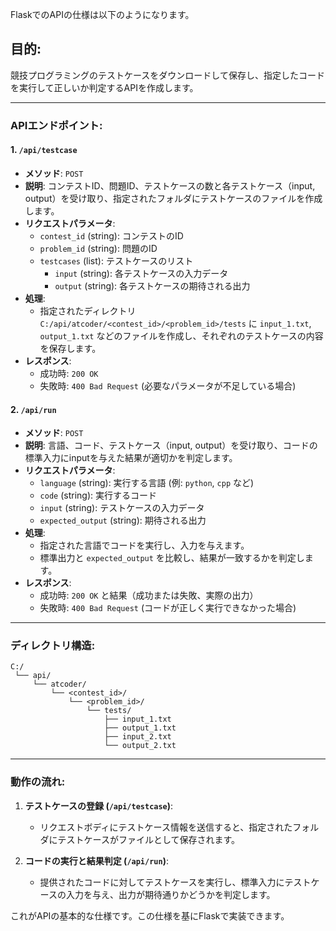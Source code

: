 FlaskでのAPIの仕様は以下のようになります。

## 目的:
競技プログラミングのテストケースをダウンロードして保存し、指定したコードを実行して正しいか判定するAPIを作成します。

---

### APIエンドポイント:

#### 1. `/api/testcase`
- **メソッド**: `POST`
- **説明**: コンテストID、問題ID、テストケースの数と各テストケース（input, output）を受け取り、指定されたフォルダにテストケースのファイルを作成します。
- **リクエストパラメータ**:
  - `contest_id` (string): コンテストのID
  - `problem_id` (string): 問題のID
  - `testcases` (list): テストケースのリスト
    - `input` (string): 各テストケースの入力データ
    - `output` (string): 各テストケースの期待される出力
- **処理**:
  - 指定されたディレクトリ `C:/api/atcoder/<contest_id>/<problem_id>/tests` に `input_1.txt`, `output_1.txt` などのファイルを作成し、それぞれのテストケースの内容を保存します。
- **レスポンス**:
  - 成功時: `200 OK`
  - 失敗時: `400 Bad Request` (必要なパラメータが不足している場合)

#### 2. `/api/run`
- **メソッド**: `POST`
- **説明**: 言語、コード、テストケース（input, output）を受け取り、コードの標準入力にinputを与えた結果が適切かを判定します。
- **リクエストパラメータ**:
  - `language` (string): 実行する言語 (例: `python`, `cpp` など)
  - `code` (string): 実行するコード
  - `input` (string): テストケースの入力データ
  - `expected_output` (string): 期待される出力
- **処理**:
  - 指定された言語でコードを実行し、入力を与えます。
  - 標準出力と `expected_output` を比較し、結果が一致するかを判定します。
- **レスポンス**:
  - 成功時: `200 OK` と結果（成功または失敗、実際の出力）
  - 失敗時: `400 Bad Request` (コードが正しく実行できなかった場合)

---

### ディレクトリ構造:
```
C:/
 └── api/
     └── atcoder/
         └── <contest_id>/
             └── <problem_id>/
                 └── tests/
                     ├── input_1.txt
                     ├── output_1.txt
                     ├── input_2.txt
                     └── output_2.txt
```

---

### 動作の流れ:
1. **テストケースの登録 (`/api/testcase`)**:
   - リクエストボディにテストケース情報を送信すると、指定されたフォルダにテストケースがファイルとして保存されます。
   
2. **コードの実行と結果判定 (`/api/run`)**:
   - 提供されたコードに対してテストケースを実行し、標準入力にテストケースの入力を与え、出力が期待通りかどうかを判定します。

これがAPIの基本的な仕様です。この仕様を基にFlaskで実装できます。
